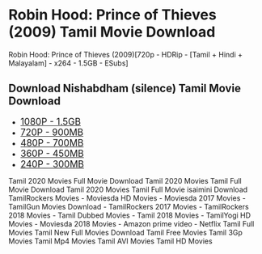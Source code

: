 # Robin Hood: Prince of Thieves (2009) Tamil Movie Download 

Robin Hood: Prince of Thieves (2009)[720p - HDRip - [Tamil + Hindi + Malayalam] - x264 - 1.5GB - ESubs]


<h2 style="text-align: left;">Download&nbsp;Nishabdham (silence) Tamil Movie Download</h2><div><ul style="text-align: left;"><li><span style="font-size: large;"><a href="https://tamilyogi.github.io">1080P - 1.5GB</a></span></li><li><span style="font-size: large;"><a href="https://tamilyogi.github.io">720P - 900MB</a></span></li><li><span style="font-size: large;"><a href="https://tamilyogi.github.io">480P - 700MB</a></span></li><li><span style="font-size: large;"><a href="https://tamilyogi.github.io">360P - 450MB</a></span></li><li><span style="font-size: large;"><a href="https://tamilyogi.github.io">240P - 300MB</a></span></li></ul></div>Tamil 2020 Movies Full Movie Download Tamil 2020 Movies Tamil Full Movie Download Tamil 2020 Movies Tamil Full Movie isaimini Download
TamilRockers Movies - Moviesda HD Movies - Moviesda 2017 Movies - TamilGun Movies Download - TamilRockers 2017 Movies - TamilRockers 2018 Movies - Tamil Dubbed Movies - Tamil 2018 Movies - TamilYogi HD Movies - Moviesda 2018 Movies - Amazon prime video - Netflix
Tamil Full Movies Tamil New Full Movies Download Tamil Free Movies Tamil 3Gp Movies Tamil Mp4 Movies Tamil AVI Movies Tamil HD Movies
